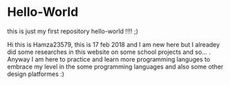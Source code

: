 # Hello-World
this is just my first repository hello-world !!!! ;)

Hi this is Hamza23579, this is 17 feb 2018 and I am new here but I alreadey did some researches in this website on some school projects and so... .
Anyway I am here to practice and learn more programming languges to embrace my level in the some programming languages and also some other design platformes :) 
